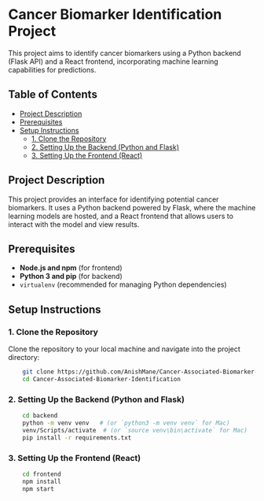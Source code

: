 # Cancer Biomarker Identification Project

This project aims to identify cancer biomarkers using a Python backend (Flask API) and a React frontend, incorporating machine learning capabilities for predictions.

## Table of Contents
- [Project Description](#project-description)
- [Prerequisites](#prerequisites)
- [Setup Instructions](#setup-instructions)
  - [1. Clone the Repository](#1-clone-the-repository)
  - [2. Setting Up the Backend (Python and Flask)](#2-setting-up-the-backend-python-and-flask)
  - [3. Setting Up the Frontend (React)](#3-setting-up-the-frontend-react)

## Project Description

This project provides an interface for identifying potential cancer biomarkers. It uses a Python backend powered by Flask, where the machine learning models are hosted, and a React frontend that allows users to interact with the model and view results.

## Prerequisites

- **Node.js and npm** (for frontend)
- **Python 3 and pip** (for backend)
- `virtualenv` (recommended for managing Python dependencies)

## Setup Instructions

### 1. Clone the Repository

Clone the repository to your local machine and navigate into the project directory:

```bash
    git clone https://github.com/AnishMane/Cancer-Associated-Biomarker-Identification.git
    cd Cancer-Associated-Biomarker-Identification
```

### 2. Setting Up the Backend (Python and Flask)

```bash
    cd backend
    python -m venv venv   # (or `python3 -m venv venv` for Mac)
    venv/Scripts/activate  # (or `source venv\bin\activate` for Mac)
    pip install -r requirements.txt
```

### 3. Setting Up the Frontend (React)

```bash
    cd frontend
    npm install
    npm start
```
